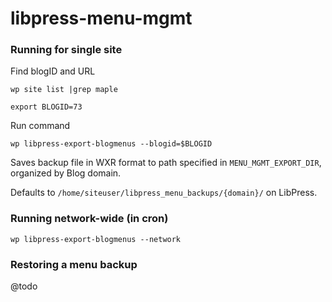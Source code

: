# libpress-menu-mgmt

### Running for single site

Find blogID and URL

``wp site list |grep maple``

``export BLOGID=73``

Run command

``wp libpress-export-blogmenus --blogid=$BLOGID``

Saves backup file in WXR format to path specified in ``MENU_MGMT_EXPORT_DIR``, organized by Blog domain.

Defaults to ``/home/siteuser/libpress_menu_backups/{domain}/`` on LibPress.

### Running network-wide (in cron)

``wp libpress-export-blogmenus --network``

### Restoring a menu backup

@todo